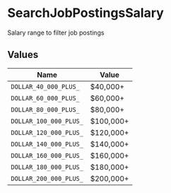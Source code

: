 # SearchJobPostingsSalary

Salary range to filter job postings


## Values

| Name                   | Value                  |
| ---------------------- | ---------------------- |
| `DOLLAR_40_000_PLUS_`  | $40,000+               |
| `DOLLAR_60_000_PLUS_`  | $60,000+               |
| `DOLLAR_80_000_PLUS_`  | $80,000+               |
| `DOLLAR_100_000_PLUS_` | $100,000+              |
| `DOLLAR_120_000_PLUS_` | $120,000+              |
| `DOLLAR_140_000_PLUS_` | $140,000+              |
| `DOLLAR_160_000_PLUS_` | $160,000+              |
| `DOLLAR_180_000_PLUS_` | $180,000+              |
| `DOLLAR_200_000_PLUS_` | $200,000+              |